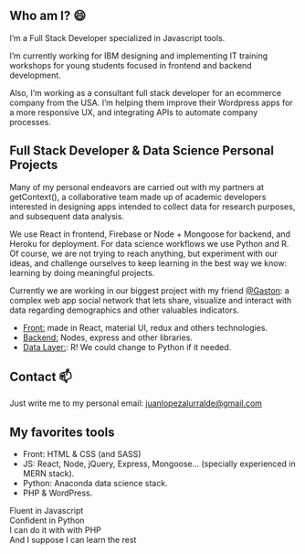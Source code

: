 ## Who am I? 😄

I’m a Full Stack Developer specialized in Javascript tools. 

I’m currently working for IBM designing and implementing IT training workshops for young students focused in frontend and backend development.

Also, I’m working as a consultant full stack developer for an ecommerce company from the USA. I’m helping them improve their Wordpress apps for a more responsive UX, and integrating APIs to automate company processes.

## Full Stack Developer & Data Science Personal Projects
Many of my personal endeavors are carried out  with my partners at getContext(), a collaborative team made up of academic developers interested in designing apps intended to collect data for research purposes, and subsequent data analysis.

We use React in frontend, Firebase or Node + Mongoose for backend, and Heroku for deployment. For data science workflows we use Python and R.
Of course, we are not trying to reach anything, but experiment with our ideas, and challenge ourselves to keep learning in the best way we know: learning by doing meaningful projects. 

Currently we are working in our biggest project with my friend <a href="https://github.com/gastonbecerra">@Gaston</a>: a complex web app social network that lets share, visualize and interact with data regarding demographics and other valuables indicators. 
- <a href="https://github.com/gastonbecerra/gc-client2">Front:</a> made in React, material UI, redux and others technologies. 
- <a href="https://github.com/gastonbecerra/gc-server2">Backend:</a> Nodes, express and other libraries.
- <a href="https://stormy-citadel-88496.herokuapp.com/">Data Layer:</a>: R! We could change to Python if it needed. 

## Contact 📫
Just write me to my personal email: juanlopezalurralde@gmail.com

## My favorites tools
- Front: HTML & CSS (and SASS)
- JS: React, Node, jQuery, Express, Mongoose... (specially experienced in MERN stack).
- Python: Anaconda data science stack.
- PHP & WordPress.

Fluent in Javascript</br>
Confident in Python</br>
I can do it with with PHP</br>
And I suppose I can learn the rest</br>
<!--
**JuanPaLA/JuanPaLA** is a ✨ _special_ ✨ repository because its `README.md` (this file) appears on your GitHub profile.

Here are some ideas to get you started:

-  I’m currently working on ...
- 🌱 I’m currently learning ...
- 👯 I’m looking to collaborate on ...
- 🤔 I’m looking for help with ...
- 💬 Ask me about ...
-  How to reach me: ...
-  Pronouns: ...
- ⚡ Fun fact: ...
-->

